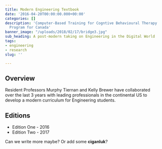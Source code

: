 ```yaml
---
title: Modern Engineering Textbook
date: '2016-04-20T00:00:00.000+00:00'
categories: []
description: 'Computer-Based Training for Cogntive Behavioural Therapy: An Addictions
  Program for Canada'
banner_image: "/uploads/2018/02/17/bridge3.jpg"
sub_heading: A post-modern taking on Engineering in the Digital World
tags:
- engineering
- research
slug: ''

---
```

## Overview

Resident Professors Murphy Tiernan and Kelly Brewer have collaborated over the last 3 years with leading professionals in the continental US to develop a modern curriculum for Engineering students.

## Editions

* Edition One - 2016
* Edition Two - 2017

Can we write more maybe? Or add some **ciganluk**? 